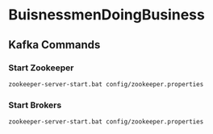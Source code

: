 # BuisnessmenDoingBusiness

## Kafka Commands

### Start Zookeeper
```sh
zookeeper-server-start.bat config/zookeeper.properties
```
### Start Brokers
```sh
zookeeper-server-start.bat config/zookeeper.properties
```
